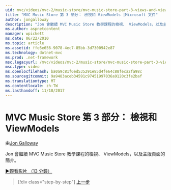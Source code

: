 ```yaml
---
uid: mvc/videos/mvc-2/music-store/mvc-music-store-part-3-views-and-viewmodels
title: "MVC Music Store 第 3 部分： 檢視和 ViewModels |Microsoft 文件"
author: jongalloway
description: "Jon 會繼續 MVC Music Store 教學課程的檢視、 ViewModels，以及主版頁面的簡介。"
ms.author: aspnetcontent
manager: wpickett
ms.date: 06/22/2010
ms.topic: article
ms.assetid: ffe5e656-9078-4ec7-85bb-3d7300942e87
ms.technology: dotnet-mvc
ms.prod: .net-framework
msc.legacyurl: /mvc/videos/mvc-2/music-store/mvc-music-store-part-3-views-and-viewmodels
msc.type: video
ms.openlocfilehash: ba0a9c81f6ed535291e85d4fe64c88feca2fa98c
ms.sourcegitcommit: 9a9483aceb34591c97451997036a9120c3fe2baf
ms.translationtype: MT
ms.contentlocale: zh-TW
ms.lasthandoff: 11/10/2017
---
```

<a name="mvc-music-store-part-3-views-and-viewmodels"></a>MVC Music Store 第 3 部分： 檢視和 ViewModels
====================
由[Jon Galloway](https://github.com/jongalloway)

Jon 會繼續 MVC Music Store 教學課程的檢視、 ViewModels，以及主版頁面的簡介。

[&#9654;觀看影片 （13 分鐘）](https://channel9.msdn.com/Blogs/ASP-NET-Site-Videos/mvc-music-store-part-3-views-and-viewmodels)

>[!div class="step-by-step"]
[上一步](mvc-music-store-part-2-controllers.md)
